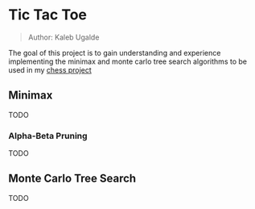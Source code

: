 # Tic Tac Toe

> Author: Kaleb Ugalde

The goal of this project is to gain understanding and experience implementing the minimax and monte carlo tree search algorithms to be used in my [chess project](https://github.com/Dael-the-Mailman/chess-project)

## Minimax

TODO

### Alpha-Beta Pruning

TODO

## Monte Carlo Tree Search

TODO
